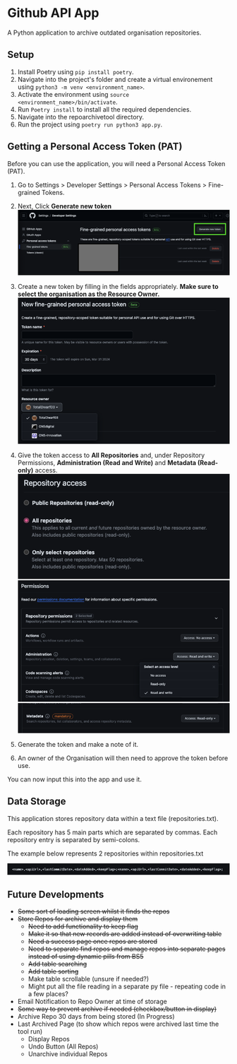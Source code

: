 # Github API App
A Python application to archive outdated organisation repositories.

## Setup
1. Install Poetry using `pip install poetry`.
2. Navigate into the project's folder and create a virtual environement using `python3 -m venv <environment_name>`.
3. Activate the environment using `source <environment_name>/bin/activate`.
4. Run `Poetry install` to install all the required dependencies.
5. Navigate into the repoarchivetool directory.
6. Run the project using `poetry run python3 app.py`.

## Getting a Personal Access Token (PAT)
Before you can use the application, you will need a Personal Access Token (PAT).

1. Go to Settings > Developer Settings > Personal Access Tokens > Fine-grained Tokens.
2. Next, Click **Generate new token**
![New Fine-grained token UI](/assets/readme/PAT2.png)

3. Create a new token by filling in the fields appropriately. **Make sure to select the organisation as the Resource Owner.**
![Resource Owner Field](/assets/readme/PAT3.png)
4. Give the token access to **All Repositories** and, under Repository Permissions, **Administration (Read and Write)** and **Metadata (Read-only)** access.
![Repository Access](/assets/readme/PAT4.png)
![Administration Permission](/assets/readme/PAT5.png)
![Metadata Permission](/assets/readme/PAT6.png)

5. Generate the token and make a note of it.
6. An owner of the Organisation will then need to approve the token before use.

You can now input this into the app and use it.

## Data Storage
This application stores repository data within a text file (repositories.txt).

Each repository has 5 main parts which are separated by commas. Each repository entry is separated by semi-colons.

The example below represents 2 repositories within repositories.txt

![Data Storage Format](/assets/readme/DataStorage.png)

## Future Developments
- ~~Some sort of loading screen whilst it finds the repos~~
- ~~Store Repos for archive and display them~~
    - ~~Need to add functionality to keep flag~~
    - ~~Make it so that new records are added instead of overwriting table~~
    - ~~Need a success page once repos are stored~~
    - ~~Need to separate find repos and manage repos into separate pages instead of using dynamic pills from BS5~~
    - ~~Add table searching~~
    - ~~Add table sorting~~
    - Make table scrollable (unsure if needed?)
    - Might put all the file reading in a separate py file - repeating code in a few places?
- Email Notification to Repo Owner at time of storage
- ~~Some way to prevent archive if needed (checkbox/button in display)~~
- Archive Repo 30 days from being stored (In Progress)
- Last Archived Page (to show which repos were archived last time the tool run)
    - Display Repos
    - Undo Button (All Repos)
    - Unarchive individual Repos
